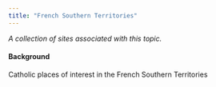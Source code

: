 ```yaml
---
title: "French Southern Territories"
---
```



*A collection of sites associated with this topic.*

#### Background

Catholic places of interest in the French Southern Territories


